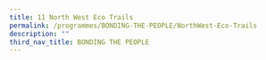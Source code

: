 ```yaml
---
title: 11 North West Eco Trails
permalink: /programmes/BONDING-THE-PEOPLE/NorthWest-Eco-Trails
description: ""
third_nav_title: BONDING THE PEOPLE
---
```



